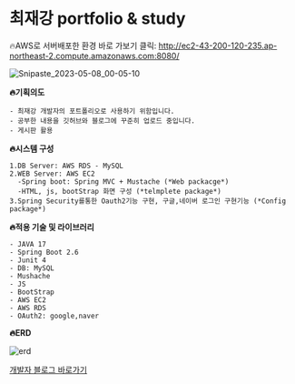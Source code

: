# 최재강 portfolio & study
🔥AWS로 서버배포한 환경 바로 가보기 클릭: http://ec2-43-200-120-235.ap-northeast-2.compute.amazonaws.com:8080/

![Snipaste_2023-05-08_00-05-10](https://user-images.githubusercontent.com/100588597/236685649-93e95eb3-a116-416c-abc8-137ccca0e6fa.png)

**🔥기획의도**

```
- 최재강 개발자의 포트폴리오로 사용하기 위함입니다.
- 공부한 내용을 깃허브와 블로그에 꾸준히 업로드 중입니다.
- 게시판 활용
```

**🔥시스템 구성**

```
1.DB Server: AWS RDS - MySQL
2.WEB Server: AWS EC2
  -Spring boot: Spring MVC + Mustache (*Web packacge*)
  -HTML, js, bootStrap 화면 구성 (*telmplete package*)
3.Spring Security를통한 Oauth2기능 구현, 구글,네이버 로그인 구현기능 (*Config package*)
```

**🔥적용 기술 및 라이브러리**

```
- JAVA 17
- Spring Boot 2.6
- Junit 4
- DB: MySQL
- Mushache
- JS
- BootStrap
- AWS EC2
- AWS RDS
- OAuth2: google,naver
```

**🔥ERD**

![erd](https://user-images.githubusercontent.com/100588597/236685379-4cc4657a-dff9-4a8e-a5ba-93f98a036ec9.png)




[개발자 블로그 바로가기](https://keyboardwarrior.tistory.com/)
